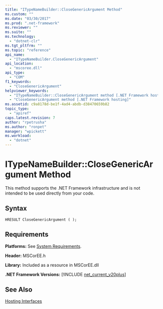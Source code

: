 ```yaml
---
title: "ITypeNameBuilder::CloseGenericArgument Method"
ms.custom: ""
ms.date: "03/30/2017"
ms.prod: ".net-framework"
ms.reviewer: ""
ms.suite: ""
ms.technology: 
  - "dotnet-clr"
ms.tgt_pltfrm: ""
ms.topic: "reference"
api_name: 
  - "ITypeNameBuilder.CloseGenericArgument"
api_location: 
  - "mscoree.dll"
api_type: 
  - "COM"
f1_keywords: 
  - "CloseGenericArgument"
helpviewer_keywords: 
  - "ITypeNameBuilder::CloseGenericArgument method [.NET Framework hosting]"
  - "CloseGenericArgument method [.NET Framework hosting]"
ms.assetid: c9a8178d-be1f-4ad4-abdb-d38470659b82
topic_type: 
  - "apiref"
caps.latest.revision: 7
author: "rpetrusha"
ms.author: "ronpet"
manager: "wpickett"
ms.workload: 
  - "dotnet"
---
```

# ITypeNameBuilder::CloseGenericArgument Method
This method supports the .NET Framework infrastructure and is not intended to be used directly from your code.  
  
## Syntax  
  
```  
HRESULT CloseGenericArgument ( );  
```  
  
## Requirements  
 **Platforms:** See [System Requirements](../../../../docs/framework/get-started/system-requirements.md).  
  
 **Header:** MSCorEE.h  
  
 **Library:** Included as a resource in MSCorEE.dll  
  
 **.NET Framework Versions:** [!INCLUDE [net_current_v20plus](../../../../includes/net-current-v20plus-md.md)]  
  
## See Also  
 [Hosting Interfaces](../../../../docs/framework/unmanaged-api/hosting/hosting-interfaces.md)
